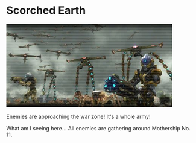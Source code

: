 # Scorched Earth

![Scorched Earth](../images/missions_thumbnails/M081.jpg)

Enemies are approaching the war zone!
It's a whole army!

What am I seeing here...
All enemies are gathering around Mothership No. 11.
